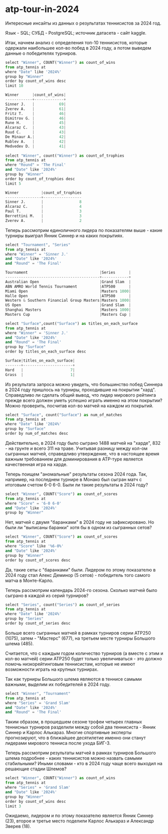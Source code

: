 # atp-tour-in-2024
Интересные инсайты из данных о результатах теннисистов за 2024 год. 

Язык - SQL; СУБД - PostgreSQL; источник датасета - сайт kaggle. 

Итак, начнем анализ с определения топ-10 теннисистов, которые одержали наибольшее кол-во побед в 2024 году, а потом выведем данные о победителях турниров.

```python
select "Winner", COUNT("Winner") as count_of_wins
from atp_tennis at
where "Date" like '2024%'
group by "Winner"
order by count_of_wins desc
limit 10

Winner      |count_of_wins|
------------+-------------+
Sinner J.   |           69|
Zverev A.   |           61|
Fritz T.    |           46|
Dimitrov G. |           46|
Rune H.     |           45|
Alcaraz C.  |           43|
Ruud C.     |           43|
De Minaur A.|           42|
Rublev A.   |           42|
Medvedev D. |           41|
	
select "Winner", count("Winner") as count_of_trophies
from atp_tennis at
where "Round" = 'The Final' 
and "Date" like '2024%'
group by "Winner" 
order by count_of_trophies desc
limit 5

Winner          |count_of_trophies
----------------+-----------------
Sinner J.       |                8
Alcaraz C.      |                4
Paul T.         |                3
Berrettini M.   |                3
Zverev A.       |                2
```

Теперь рассмотрим единоличного лидера по показателям выше - какие турниры выиграл Янник Синнер и на каких покрытиях.

```python
select "Tournament", "Series"
from atp_tennis at
where "Winner" = 'Sinner J.' 
and "Date" like '2024%' 
and "Round" = 'The Final'

Tournament                                |Series      |
------------------------------------------+------------+
Australian Open                           |Grand Slam  |
ABN AMRO World Tennis Tournament          |ATP500      |
Miami Open                                |Masters 1000|
Halle Open                                |ATP500      |
Western & Southern Financial Group Masters|Masters 1000|
US Open                                   |Grand Slam  |
Shanghai Masters                          |Masters 1000|
Masters Cup                               |Masters Cup |
```

```python
select "Surface",count("Surface") as titles_on_each_surface
from atp_tennis at
where "Winner" = 'Sinner J.' 
and "Date" like '2024%' 
and "Round" = 'The Final'
group by "Surface" 
order by titles_on_each_surface desc

Surface|titles_on_each_surface|
-------+----------------------+
Hard   |                     7|
Grass  |                     1|
```

Из результата запроса можно увидеть, что большинство побед Синнера в 2024 году пришлось на турниры, проходившие на покрытии "хард". Справедливо ли сделать общий вывод, что лидер мирового рейтинга прежде всего должен уметь успешно играть именно на этом покрытии? Можно проверить, посчитав кол-во матчей на каждом из покрытий.

```python
select "Surface", count("Surface") as num_of_matches
from atp_tennis at
where "Date" like '2024%'
group by "Surface"
order by num_of_matches desc
```

Действительно, в 2024 году было сыграно 1488 матчей на "харде", 832 - на грунте и всего 311 на траве. Учитывая разницу между кол-ом сыгранных матчей, справедливо утверждение, что в настоящее время важным требованием для доминирования в ATP-туре является качественная игра на харде. 

Теперь поищем "аномальные" результаты сезона 2024 года. Так, например, на последнем турнире в Монако был сыгран матч с итоговым счетом 6-0 6-0. Были ли такие результаты в 2024 году? 

```python
select "Winner", COUNT("Score") as count_of_scores
from atp_tennis at
where "Score" = '6-0 6-0' 
and "Date" like '2024%'
group by "Winner"
```

Нет, матчей с двумя "баранками" в 2024 году не зафиксировано. Но были ли "выписаны баранки" хотя бы в одном из сыгранных сетов? 

```python
select "Winner", COUNT("Score") as count_of_scores
from atp_tennis at 
where "Score" like '%6-0%' 
and "Date" like '2024%'
group by "Winner"
order by count_of_scores desc
```
Да, такие сеты с "баранками" были. Лидером по этому показателю в 2024 году стал Алекс Деминор (5 сетов) - победитель того самого матча в Монте-Карло. 

Теперь рассмотрим календарь 2024-го сезона. Сколько матчей было сыграно в каждой из серий турниров? 

```python
select "Series", count("Series") as count_of_series
from atp_tennis at
where "Date" like '2024%'
group by "Series" 
order by count_of_series desc
```
Больше всего сыгранных матчей в рамках турниров серии ATP250 (1075), затем - "Мастерс" (677), на третьем месте турниры Большого шлема (485). 

Считается, что с каждым годом количество турниров (а вместе с этим и кол-во матчей) серии АТР250 будет только увеличиваться - это должно помочь низкорейтинговым теннисистам, которые не имеют возможности играть на крупных турнирах. 

Так как турниры Большого шлема являются в теннисе самыми важными, выделим их победителей в 2024 году. 

```python
select "Winner", "Tournament" 
from atp_tennis at
where "Series" = 'Grand Slam'
and "Date" like '2024%'
and "Round" = 'The Final'

```
Таким образом, в прошедшем сезоне трофеи четырех главных теннисных турниров разделили между собой два теннисиста - Янник Синнер и Карлос Алькараз. Многие спортивные эксперты прогнозируют, что в ближайшее десятилетие именно они станут лидерами мирового тенниса после ухода БИГ-3. 

Теперь рассмотрим результаты матчей в рамках турниров Большого шлема подробнее - каких теннисистов можно назвать самыми стабильными? Иными словами - кто в 2024 году чаще всего выходил на решающие стадии Шлемов? 

```python
select "Winner", COUNT("Winner") as count_of_wins
from atp_tennis at
where "Series" = 'Grand Slam'
and "Date" like '2024%'
group by "Winner" 
order by count_of_wins desc
limit 3

```
Ожидаемо, лидером и по этому показателю является Янник Синнер (23), второе и третье место поделили Карлос Алькараз и Александр Зверев (18). 
